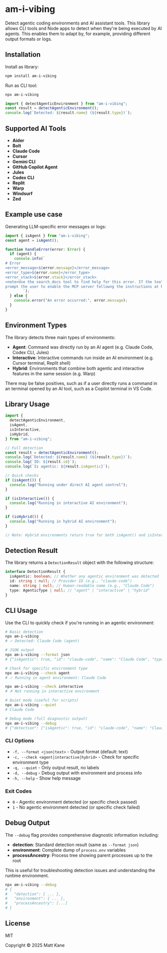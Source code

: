 # am-i-vibing

Detect agentic coding environments and AI assistant tools. This library allows CLI tools and Node apps to detect when they're being executed by AI agents. This enables them to adapt by, for example, providing different output formats or logs.

## Installation

Install as library:

```bash
npm install am-i-vibing
```

Run as CLI tool:

```bash
npx am-i-vibing
```

```ts
import { detectAgenticEnvironment } from "am-i-vibing";
const result = detectAgenticEnvironment();
console.log(`Detected: ${result.name} (${result.type})`);
```

## Supported AI Tools

- **Aider**
- **Bolt**
- **Claude Code**
- **Cursor**
- **Gemini CLI**
- **GitHub Copilot Agent**
- **Jules**
- **Codex CLI**
- **Replit**
- **Warp**
- **Windsurf**
- **Zed**

## Example use case

Generating LLM-specific error messages or logs:

```typescript
import { isAgent } from "am-i-vibing";
const agent = isAgent();

function handleError(error: Error) {
  if (agent) {
    console.info(`
# Error
<error_message>${error.message}</error_message>
<error_type>${error.name}</error_type>
<error_stack>${error.stack}</error_stack>
<note>Use the search_docs tool to find help for this error. If the tool is not available,
prompt the user to enable the MCP server followng the instructions at https://example.com/mcp</note>
		`);
  } else {
    console.error("An error occurred:", error.message);
  }
}
```

## Environment Types

The library detects three main types of environments:

- **Agent**: Command was directly run by an AI agent (e.g. Claude Code, Codex CLI, Jules)
- **Interactive**: Interactive commands run inside an AI environment (e.g. Cursor terminal, Replit shell)
- **Hybrid**: Environments that combine both agentic and interactive features in the same session (e.g. Warp)

There may be false positives, such as if a user directly runs a command in an terminal opened by an AI tool, such as a Copilot terminal in VS Code.

## Library Usage

```typescript
import {
  detectAgenticEnvironment,
  isAgent,
  isInteractive,
  isHybrid,
} from "am-i-vibing";

// Full detection
const result = detectAgenticEnvironment();
console.log(`Detected: ${result.name} (${result.type})`);
console.log(`ID: ${result.id}`);
console.log(`Is agentic: ${result.isAgentic}`);

// Quick checks
if (isAgent()) {
  console.log("Running under direct AI agent control");
}

if (isInteractive()) {
  console.log("Running in interactive AI environment");
}

if (isHybrid()) {
  console.log("Running in hybrid AI environment");
}

// Note: Hybrid environments return true for both isAgent() and isInteractive()
```

## Detection Result

The library returns a `DetectionResult` object with the following structure:

```typescript
interface DetectionResult {
  isAgentic: boolean; // Whether any agentic environment was detected
  id: string | null; // Provider ID (e.g., "claude-code")
  name: string | null; // Human-readable name (e.g., "Claude Code")
  type: AgenticType | null; // "agent" | "interactive" | "hybrid"
}
```

## CLI Usage

Use the CLI to quickly check if you're running in an agentic environment:

```bash
# Basic detection
npx am-i-vibing
# ✓ Detected: Claude Code (agent)

# JSON output
npx am-i-vibing --format json
# {"isAgentic": true, "id": "claude-code", "name": "Claude Code", "type": "agent"}

# Check for specific environment type
npx am-i-vibing --check agent
# ✓ Running in agent environment: Claude Code

npx am-i-vibing --check interactive
# ✗ Not running in interactive environment

# Quiet mode (useful for scripts)
npx am-i-vibing --quiet
# Claude Code

# Debug mode (full diagnostic output)
npx am-i-vibing --debug
# {"detection": {"isAgentic": true, "id": "claude-code", "name": "Claude Code", "type": "agent"}, "environment": {...}, "processAncestry": [...]}
```

### CLI Options

- `-f, --format <json|text>` - Output format (default: text)
- `-c, --check <agent|interactive|hybrid>` - Check for specific environment type
- `-q, --quiet` - Only output result, no labels
- `-d, --debug` - Debug output with environment and process info
- `-h, --help` - Show help message

### Exit Codes

- `0` - Agentic environment detected (or specific check passed)
- `1` - No agentic environment detected (or specific check failed)

## Debug Output

The `--debug` flag provides comprehensive diagnostic information including:

- **detection**: Standard detection result (same as `--format json`)
- **environment**: Complete dump of `process.env` variables
- **processAncestry**: Process tree showing parent processes up to the root

This is useful for troubleshooting detection issues and understanding the runtime environment.

```bash
npx am-i-vibing --debug
# {
#   "detection": { ... },
#   "environment": { ... },
#   "processAncestry": [...]
# }
```

## License

MIT

Copyright © 2025 Matt Kane
